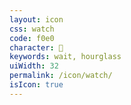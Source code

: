 ```yaml
---
layout: icon
css: watch
code: f0e0
character: 
keywords: wait, hourglass
uiWidth: 32
permalink: /icon/watch/
isIcon: true
---
```

